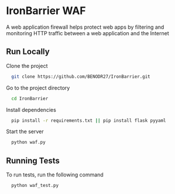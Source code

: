 # IronBarrier WAF

A web application firewall helps protect web apps by filtering and monitoring HTTP traffic between a web application and the Internet

## Run Locally

Clone the project

```bash
  git clone https://github.com/BENODR27/IronBarrier.git
```

Go to the project directory

```bash
  cd IronBarrier
```

Install dependencies

```bash
  pip install -r requirements.txt || pip install flask pyyaml

```

Start the server

```bash
  python waf.py
```

## Running Tests

To run tests, run the following command

```bash
  python waf_test.py
```
